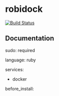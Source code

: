 # robidock

[![Build Status](https://travis-ci.org/robisys/robidock.svg)](https://travis-ci.org/robisys/robidock)

## Documentation

sudo: required

language: ruby

services:
  - docker

before_install:
